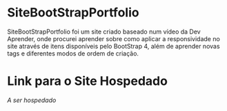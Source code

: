 # SiteBootStrapPortfolio
SiteBootStrapPortfolio foi um site criado baseado num vídeo da Dev Aprender, onde procurei aprender sobre como aplicar a responsividade no site através de itens disponíveis pelo BootStrap 4, além de aprender novas tags e diferentes modos de ordem de criação.
# Link para o Site Hospedado
*A ser hospedado*
